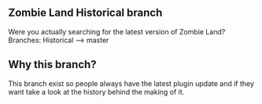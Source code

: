 Zombie Land Historical branch
-----------------------------------------------

Were you actually searching for the latest version of Zombie Land? Branches: Historical --> master

Why this branch?
---------------------------
This branch exist so people always have the latest plugin update and if they want take a look at the history behind the making of it.